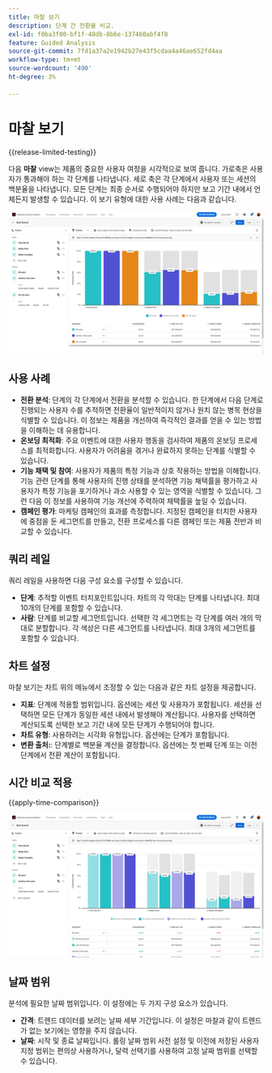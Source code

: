 ```yaml
---
title: 마찰 보기
description: 단계 간 전환율 비교.
exl-id: f0ba3f00-bf1f-48db-8b6e-137460abf4f8
feature: Guided Analysis
source-git-commit: 7fd1a37a2e1942b27e43f5cdaa4a46ae652fd4aa
workflow-type: tm+mt
source-wordcount: '490'
ht-degree: 3%

---
```


# 마찰 보기

{{release-limited-testing}}

다음 **마찰** view는 제품의 중요한 사용자 여정을 시각적으로 보여 줍니다. 가로축은 사용자가 통과해야 하는 각 단계를 나타냅니다. 세로 축은 각 단계에서 사용자 또는 세션의 백분율을 나타냅니다. 모든 단계는 최종 순서로 수행되어야 하지만 보고 기간 내에서 언제든지 발생할 수 있습니다. 이 보기 유형에 대한 사용 사례는 다음과 같습니다.

![마찰](../assets/friction.png)

## 사용 사례

* **전환 분석**: 단계의 각 단계에서 전환을 분석할 수 있습니다. 한 단계에서 다음 단계로 진행되는 사용자 수를 추적하면 전환율이 일반적이지 않거나 원치 않는 병목 현상을 식별할 수 있습니다. 이 정보는 제품을 개선하여 즉각적인 결과를 얻을 수 있는 방법을 이해하는 데 유용합니다.
* **온보딩 최적화**: 주요 이벤트에 대한 사용자 행동을 검사하여 제품의 온보딩 프로세스를 최적화합니다. 사용자가 어려움을 겪거나 완료하지 못하는 단계를 식별할 수 있습니다.
* **기능 채택 및 참여**: 사용자가 제품의 특정 기능과 상호 작용하는 방법을 이해합니다. 기능 관련 단계를 통해 사용자의 진행 상태를 분석하면 기능 채택률을 평가하고 사용자가 특정 기능을 포기하거나 과소 사용할 수 있는 영역을 식별할 수 있습니다. 그런 다음 이 정보를 사용하여 기능 개선에 주력하여 채택률을 높일 수 있습니다.
* **캠페인 평가**: 마케팅 캠페인의 효과를 측정합니다. 지정된 캠페인을 터치한 사용자에 중점을 둔 세그먼트를 만들고, 전환 프로세스를 다른 캠페인 또는 제품 전반과 비교할 수 있습니다.

## 쿼리 레일

쿼리 레일을 사용하면 다음 구성 요소를 구성할 수 있습니다.

* **단계**: 추적할 이벤트 터치포인트입니다. 차트의 각 막대는 단계를 나타냅니다. 최대 10개의 단계를 포함할 수 있습니다.
* **사람**: 단계를 비교할 세그먼트입니다. 선택한 각 세그먼트는 각 단계를 여러 개의 막대로 분할합니다. 각 색상은 다른 세그먼트를 나타냅니다. 최대 3개의 세그먼트를 포함할 수 있습니다.

## 차트 설정

마찰 보기는 차트 위의 메뉴에서 조정할 수 있는 다음과 같은 차트 설정을 제공합니다.

* **지표**: 단계에 적용할 범위입니다. 옵션에는 세션 및 사용자가 포함됩니다. 세션을 선택하면 모든 단계가 동일한 세션 내에서 발생해야 계산됩니다. 사용자를 선택하면 계산되도록 선택한 보고 기간 내에 모든 단계가 수행되어야 합니다.
* **차트 유형**: 사용하려는 시각화 유형입니다. 옵션에는 단계가 포함됩니다.
* **변환 출처:**: 단계별로 백분율 계산을 결정합니다. 옵션에는 첫 번째 단계 또는 이전 단계에서 전환 계산이 포함됩니다.

## 시간 비교 적용

{{apply-time-comparison}}

![마찰 시간 비교](../assets/friction-compare.png)

## 날짜 범위

분석에 필요한 날짜 범위입니다. 이 설정에는 두 가지 구성 요소가 있습니다.

* **간격**: 트렌드 데이터를 보려는 날짜 세부 기간입니다. 이 설정은 마찰과 같이 트렌드가 없는 보기에는 영향을 주지 않습니다.
* **날짜**: 시작 및 종료 날짜입니다. 롤링 날짜 범위 사전 설정 및 이전에 저장된 사용자 지정 범위는 편의상 사용하거나, 달력 선택기를 사용하여 고정 날짜 범위를 선택할 수 있습니다.
